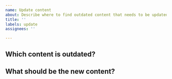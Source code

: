 ```yaml
---
name: Update content
about: Describe where to find outdated content that needs to be updated.
title: ''
labels: update
assignees: ''

---
```


## Which content is outdated?

## What should be the new content?
